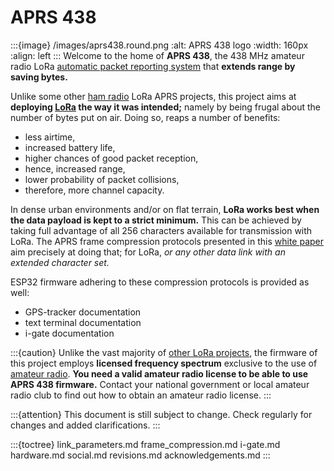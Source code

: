 # APRS 438

:::{image} /images/aprs438.round.png
:alt: APRS 438 logo
:width: 160px
:align: left
:::
Welcome to the home of **APRS&nbsp;438**,
the 438&nbsp;MHz amateur radio LoRa [automatic packet reporting system](https://en.wikipedia.org/wiki/Automatic_Packet_Reporting_System) that **extends range by saving bytes.**

Unlike some other [ham radio](https://en.wikipedia.org/wiki/Amateur_radio) LoRa APRS projects,
this project aims at **deploying [LoRa](https://en.wikipedia.org/wiki/LoRa) the way it was intended;**
namely by being frugal about the number of bytes put on air.
Doing so, reaps a number of benefits:
<br clear="all"/>

- less airtime,
- increased battery life,
- higher chances of good packet reception,
- hence, increased range,
- lower probability of packet collisions,
- therefore, more channel capacity.

In dense urban environments and/or on flat terrain, **LoRa works best when the data payload is kept to a strict minimum.**
This can be achieved by taking full advantage of all 256 characters available for transmission with LoRa.
The APRS frame compression protocols presented in this [white paper](https://en.wikipedia.org/wiki/White_paper) aim precisely at doing that; for LoRa, _or any other data link with an extended character set._

ESP32 firmware adhering to these compression protocols is provided as well:

- GPS-tracker documentation
- text terminal documentation
- i-gate documentation

:::{caution}
Unlike the vast majority of [other LoRa projects](https://thethingsnetwork.org), the firmware of this project employs **licensed frequency spectrum** exclusive to the use of [amateur radio](https://en.wikipedia.org/wiki/Amateur_radio). **You need a valid amateur radio license to be able to use APRS 438 firmware.**
Contact your national government or local amateur radio club to find out how to obtain an amateur radio license.
:::

:::{attention}
This document is still subject to change. Check regularly for changes and added clarifications.
:::

:::{toctree}
link_parameters.md
frame_compression.md
i-gate.md
hardware.md
social.md
revisions.md
acknowledgements.md
:::
